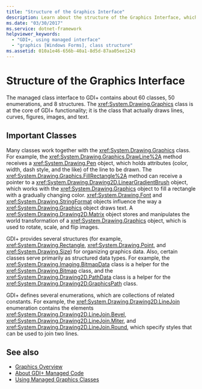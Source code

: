 ```yaml
---
title: "Structure of the Graphics Interface"
description: Learn about the structure of the Graphics Interface, which includes important classes like the System.Drawing.Graphics class.
ms.date: "03/30/2017"
ms.service: dotnet-framework
helpviewer_keywords: 
  - "GDI+, using managed interface"
  - "graphics [Windows Forms], class structure"
ms.assetid: 010a1e46-656b-40a1-8d5d-87aa05ee1243
---
```

# Structure of the Graphics Interface

The managed class interface to GDI+ contains about 60 classes, 50 enumerations, and 8 structures. The <xref:System.Drawing.Graphics> class is at the core of GDI+ functionality; it is the class that actually draws lines, curves, figures, images, and text.  
  
## Important Classes  

 Many classes work together with the <xref:System.Drawing.Graphics> class. For example, the <xref:System.Drawing.Graphics.DrawLine%2A> method receives a <xref:System.Drawing.Pen> object, which holds attributes (color, width, dash style, and the like) of the line to be drawn. The <xref:System.Drawing.Graphics.FillRectangle%2A> method can receive a pointer to a <xref:System.Drawing.Drawing2D.LinearGradientBrush> object, which works with the <xref:System.Drawing.Graphics> object to fill a rectangle with a gradually changing color. <xref:System.Drawing.Font> and <xref:System.Drawing.StringFormat> objects influence the way a <xref:System.Drawing.Graphics> object draws text. A <xref:System.Drawing.Drawing2D.Matrix> object stores and manipulates the world transformation of a <xref:System.Drawing.Graphics> object, which is used to rotate, scale, and flip images.  
  
 GDI+ provides several structures (for example, <xref:System.Drawing.Rectangle>, <xref:System.Drawing.Point>, and <xref:System.Drawing.Size>) for organizing graphics data. Also, certain classes serve primarily as structured data types. For example, the <xref:System.Drawing.Imaging.BitmapData> class is a helper for the <xref:System.Drawing.Bitmap> class, and the <xref:System.Drawing.Drawing2D.PathData> class is a helper for the <xref:System.Drawing.Drawing2D.GraphicsPath> class.  
  
 GDI+ defines several enumerations, which are collections of related constants. For example, the <xref:System.Drawing.Drawing2D.LineJoin> enumeration contains the elements <xref:System.Drawing.Drawing2D.LineJoin.Bevel>, <xref:System.Drawing.Drawing2D.LineJoin.Miter>, and <xref:System.Drawing.Drawing2D.LineJoin.Round>, which specify styles that can be used to join two lines.  
  
## See also

- [Graphics Overview](graphics-overview-windows-forms.md)
- [About GDI+ Managed Code](about-gdi-managed-code.md)
- [Using Managed Graphics Classes](using-managed-graphics-classes.md)
